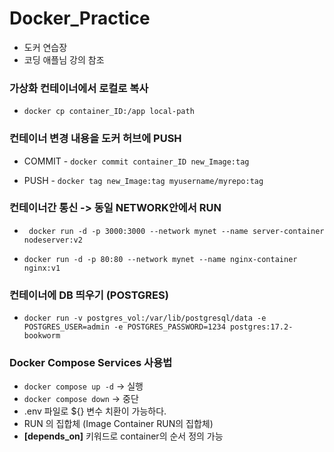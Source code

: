 # Docker_Practice
- 도커 연습장
- 코딩 애플님 강의 참조

### 가상화 컨테이너에서 로컬로 복사
- ``` docker cp container_ID:/app local-path ```

### 컨테이너 변경 내용을 도커 허브에 PUSH
-  COMMIT - 
``` docker commit container_ID new_Image:tag ```

-  PUSH - ``` docker tag new_Image:tag myusername/myrepo:tag ```

### 컨테이너간 통신 -> 동일 NETWORK안에서 RUN
- ``` docker run -d -p 3000:3000 --network mynet --name server-container nodeserver:v2```

- ``` docker run -d -p 80:80 --network mynet --name nginx-container nginx:v1 ```

### 컨테이너에 DB 띄우기 (POSTGRES)
- ``` docker run -v postgres_vol:/var/lib/postgresql/data -e POSTGRES_USER=admin -e POSTGRES_PASSWORD=1234 postgres:17.2-bookworm ```

### Docker Compose Services 사용법
- ``` docker compose up -d ``` -> 실행
- ``` docker compose down ``` -> 중단
- .env 파일로 ${} 변수 치환이 가능하다.
- RUN 의 집합체 (Image Container RUN의 집합체)
- <b>[depends_on]</b> 키워드로 container의 순서 정의 가능

### 